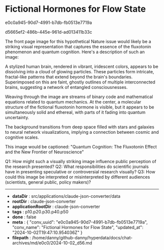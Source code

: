 # Fictional Hormones for Flow State

e0c0a945-90d7-4991-b7db-fb0513e7719a

d5665ef2-486b-445e-961d-ad013411b33c

 The front page image for this hypothetical Nature issue would likely be a striking visual representation that captures the essence of the fluxotonin phenomenon and quantum cognition. Here's a description of such an image:

A stylized human brain, rendered in vibrant, iridescent colors, appears to be dissolving into a cloud of glowing particles. These particles form intricate, fractal-like patterns that extend beyond the brain's boundaries. Superimposed on this are faint, ghostly outlines of multiple interconnected brains, suggesting a network of entangled consciousnesses.

Weaving through the image are streams of binary code and mathematical equations related to quantum mechanics. At the center, a molecular structure of the fictional fluxotonin hormone is visible, but it appears to be simultaneously solid and ethereal, with parts of it fading into quantum uncertainty.

The background transitions from deep space filled with stars and galaxies to neural network visualizations, implying a connection between cosmic and cognitive scales.

This image would be captioned: "Quantum Cognition: The Fluxotonin Effect and the New Frontier of Neuroscience"

Q1: How might such a visually striking image influence public perception of the research presented?
Q2: What responsibilities do scientific journals have in presenting speculative or controversial research visually?
Q3: How could this image be interpreted or misinterpreted by different audiences (scientists, general public, policy makers)?

---

* **dataDir** : src/applications/claude-json-converter/data
* **rootDir** : claude-json-converter
* **applicationRootDir** : claude-json-converter
* **tags** : p10.p20.p30.p40.p50
* **done** : false
* **meta** : {
  "conv_uuid": "e0c0a945-90d7-4991-b7db-fb0513e7719a",
  "conv_name": "Fictional Hormones for Flow State",
  "updated_at": "2024-10-02T19:47:10.954036Z"
}
* **filepath** : /home/danny/github-danny/hyperdata/docs/chat-archives/md/e0c0/2024-10-02_d56.md